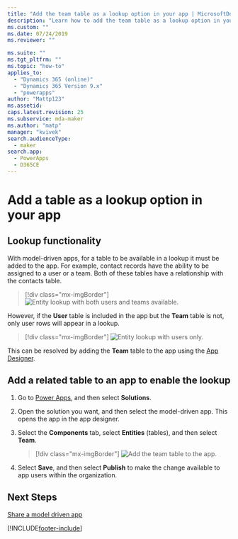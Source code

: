 ```yaml
---
title: "Add the team table as a lookup option in your app | MicrosoftDocs"
description: "Learn how to add the team table as a lookup option in your app"
ms.custom: ""
ms.date: 07/24/2019
ms.reviewer: ""

ms.suite: ""
ms.tgt_pltfrm: ""
ms.topic: "how-to"
applies_to: 
  - "Dynamics 365 (online)"
  - "Dynamics 365 Version 9.x"
  - "powerapps"
author: "Mattp123"
ms.assetid: 
caps.latest.revision: 25
ms.subservice: mda-maker
ms.author: "matp"
manager: "kvivek"
search.audienceType: 
  - maker
search.app: 
  - PowerApps
  - D365CE
---
```

# Add a table as a lookup option in your app



## Lookup functionality
With model-driven apps, for a table to be available in a lookup it must be added to the app. For example, contact records have the ability to be assigned to a user or a team.  Both of these tables have a relationship with the contacts table.

> [!div class="mx-imgBorder"] 
> ![Entity lookup with both users and teams available.](media/entity-lookup-teams.png "Entity lookup with both users and teams available")

However, if the **User** table is included in the app but the **Team** table is not, only user rows will appear in a lookup.

> [!div class="mx-imgBorder"] 
> ![Entity lookup with users only.](media/entity-lookup-user-only.png "Entity lookup with users only")

This can be resolved by adding the **Team** table to the app using the [App Designer](model-driven-app-glossary.md#app-designer).

## Add a related table to an app to enable the lookup

1. Go to [Power Apps](https://make.powerapps.com/?utm_source=padocs&utm_medium=linkinadoc&utm_campaign=referralsfromdoc), and then select **Solutions**.
1. Open the solution you want, and then select the model-driven app. This opens the app in the app designer.
1. Select the **Components** tab, select **Entities** (tables), and then select **Team**.

    > [!div class="mx-imgBorder"]
    > ![Add the team table to the app.](media/add-team-entity-app.png "Add the team table to the app")

1. Select **Save**, and then select **Publish** to make the change available to app users within the organization.

## Next Steps
[Share a model driven app](share-model-driven-app.md)

[!INCLUDE[footer-include](../../includes/footer-banner.md)]